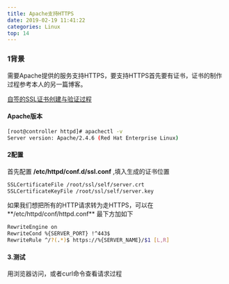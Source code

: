 ```yaml
---
title: Apache支持HTTPS
date: 2019-02-19 11:41:22
categories: Linux
top: 14
---
```


### 1背景

需要Apache提供的服务支持HTTPS，要支持HTTPS首先要有证书，证书的制作过程参考本人的另一篇博客。

[自签的SSL证书创建与验证过程](https://freshchen.github.io/2019/02/18/self-ssl-signing/)

#### Apache版本


```bash
[root@controller httpd]# apachectl -v
Server version: Apache/2.4.6 (Red Hat Enterprise Linux)
```

#### 2配置

首先配置 **/etc/httpd/conf.d/ssl.conf**  ,填入生成的证书位置

```bash
SSLCertificateFile /root/ssl/self/server.crt
SSLCertificateKeyFile /root/ssl/self/server.key
```



如果我们想把所有的HTTP请求转为走HTTPS，可以在**/etc/httpd/conf/httpd.conf**  最下方加如下


```bash
RewriteEngine on
RewriteCond %{SERVER_PORT} !^443$
RewriteRule ^/?(.*)$ https://%{SERVER_NAME}/$1 [L,R]
```



#### 3.测试

用浏览器访问，或者curl命令查看请求过程
